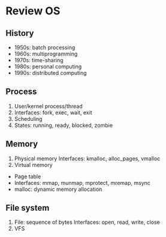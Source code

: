 # Review OS

## History

- 1950s: batch processing
- 1960s: multiprogramming
- 1970s: time-sharing
- 1980s: personal computing
- 1990s: distributed computing

## Process

1. User/kernel process/thread
2. Interfaces: fork, exec, wait, exit
3. Scheduling
4. States: running, ready, blocked, zombie

## Memory

1. Physical memory
   Interfaces: kmalloc, alloc_pages, vmalloc
2. Virtual memory
  - Page table
  - Interfaces: mmap, munmap, mprotect, mremap, msync
  - malloc: dynamic memory allocation

## File system

1. File: sequence of bytes
   Interfaces: open, read, write, close
2. VFS
